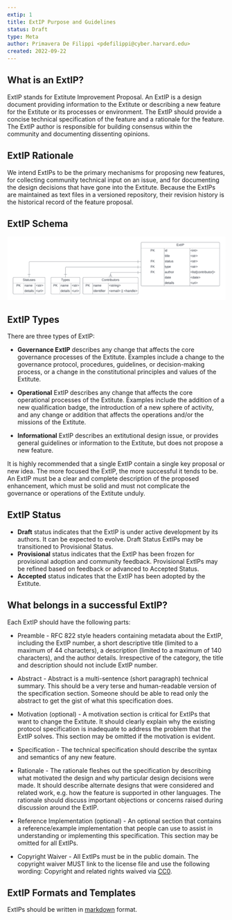 ```yaml
---
extip: 1
title: ExtIP Purpose and Guidelines
status: Draft
type: Meta
author: Primavera De Filippi <pdefilippi@cyber.harvard.edu>
created: 2022-09-22
---
```


## What is an ExtIP?

ExtIP stands for Extitute Improvement Proposal. An ExtIP is a design document providing information to the Extitute or describing a new feature for the Extitute or its processes or environment. The ExtIP should provide a concise technical specification of the feature and a rationale for the feature. The ExtIP author is responsible for building consensus within the community and documenting dissenting opinions.

## ExtIP Rationale

We intend ExtIPs to be the primary mechanisms for proposing new features, for collecting community technical input on an issue, and for documenting the design decisions that have gone into the Extitute. Because the ExtIPs are maintained as text files in a versioned repository, their revision history is the historical record of the feature proposal.

## ExtIP Schema
![image](assets/extip-schema.png "ExtIP Schema")
## ExtIP Types

There are three types of ExtIP:

  - **Governance ExtIP** describes any change that affects the core governance processes of the Extitute. Examples include a change to the governance protocol, procedures, guidelines, or decision-making process, or a change in the constitutional principles and values of the Extitute.

  - **Operational** ExtIP describes any change that affects the core operational processes of the Extitute. Examples include the addition of a new qualification badge, the introduction of a new sphere of activity, and any change or addition that affects the operations and/or the missions of the Extitute.

  - **Informational** ExtIP describes an extitutional design issue, or provides general guidelines or information to the Extitute, but does not propose a new feature.

It is highly recommended that a single ExtIP contain a single key proposal or new idea. The more focused the ExtIP, the more successful it tends to be. An ExtIP must be a clear and complete description of the proposed enhancement, which must be solid and must not complicate the governance or operations of the Extitute unduly.

## ExtIP Status

 - **Draft** status indicates that  the ExtIP is under active development by its authors. It can be expected to evolve. Draft Status ExtIPs may be transitioned to Provisional Status.
 - **Provisional** status indicates that the ExtIP has been frozen for provisional adoption and community feedback. Provisional ExtIPs may be refined based on feedback or advanced to Accepted Status.
 - **Accepted** status indicates that the ExtIP has been adopted by the Extitute.

## What belongs in a successful ExtIP?

Each ExtIP should have the following parts:

- Preamble - RFC 822 style headers containing metadata about the ExtIP, including the ExtIP number, a short descriptive title (limited to a maximum of 44 characters), a description (limited to a maximum of 140 characters), and the author details. Irrespective of the category, the title and description should not include ExtIP number. 

- Abstract - Abstract is a multi-sentence (short paragraph) technical summary. This should be a very terse and human-readable version of the specification section. Someone should be able to read only the abstract to get the gist of what this specification does.

- Motivation (optional) - A motivation section is critical for ExtIPs that want to change the Extitute. It should clearly explain why the existing protocol specification is inadequate to address the problem that the ExtIP solves. This section may be omitted if the motivation is evident.

- Specification - The technical specification should describe the syntax and semantics of any new feature. 

- Rationale - The rationale fleshes out the specification by describing what motivated the design and why particular design decisions were made. It should describe alternate designs that were considered and related work, e.g. how the feature is supported in other languages. The rationale should discuss important objections or concerns raised during discussion around the ExtIP.

- Reference Implementation (optional) - An optional section that contains a reference/example implementation that people can use to assist in understanding or implementing this specification. This section may be omitted for all ExtIPs.

- Copyright Waiver - All ExtIPs must be in the public domain. The copyright waiver MUST link to the license file and use the following wording: Copyright and related rights waived via [CC0](/LICENSE).

ExtIP Formats and Templates
-------------------------

ExtIPs should be written in [markdown](https://github.com/adam-p/markdown-here/wiki/Markdown-Cheatsheet) format.